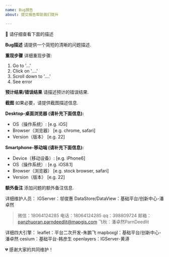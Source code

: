 ```yaml
---
name: Bug报告
about: 提交报告帮助我们提升

---
```


🚨 请仔细查看下面的描述

**Bug描述**
请提供一个简短的清晰的问题描述.

**重现步骤**
详细重现步骤:
1. Go to '...'
2. Click on '....'
3. Scroll down to '....'
4. See error

**预计结果/错误结果**
请描述预计的错误结果.

**截图**
如果必要，请提供截图描述信息.

**Desktop-桌面浏览器 (请补充下面信息):**
 - OS（操作系统）: [e.g. iOS]
 - Browser（浏览器） [e.g. chrome, safari]
 - Version（版本） [e.g. 22]

**Smartphone-移动端 (请补充下面信息):**
 - Device（移动设备）: [e.g. iPhone6]
 - OS（操作系统）: [e.g. iOS8.1]
 - Browser（浏览器） [e.g. stock browser, safari]
 - Version（版本） [e.g. 22]

**额外备注**
添加问题的额外备注信息.

详细维护人员：
IGServer：邬俊惠
DataStore/DataView：基础平台/创新中心-潘卓然  
> 微信：18064124285 电话：18064124285 qq：398809724 邮箱：panzhuoran.parndeedlit@mapgis.com 飞秋：潘卓然ParnDeedlit

详细四大引擎：
leaflet：平台二次开发-朱鹏飞
mapboxgl：基础平台/创新中心-潘卓然
cesium：基础平台-韩彦生
openlayers：IGServer-黄漭

💔 感谢大家的共同维护！
